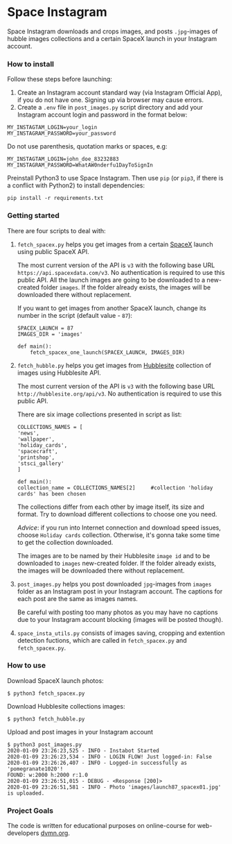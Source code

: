 # Space Instagram

Space Instagram downloads and crops images, and posts `.jpg`-images of hubble images collections and a certain SpaceX launch in your Instagram account.

### How to install
Follow these steps before launching:
1. Create an Instagram account standard way (via Instagram Official App), if you do not have one. Signing up via browser may cause errors.
2. Create a `.env` file in `post_images.py` script directory and add your Instagram account login and password in the format below:
```
MY_INSTAGTAM_LOGIN=your_login
MY_INSTAGRAM_PASSWORD=your_password
```
Do not use parenthesis, quotation marks or spaces, e.g:
```
MY_INSTAGTAM_LOGIN=john_doe_83232883
MY_INSTAGRAM_PASSWORD=WhatAW0nderfu1DayToSignIn
```

Preinstall Python3 to use Space Instagram.
Then use `pip` (or `pip3`, if there is a conflict with Python2) to install dependencies:
```
pip install -r requirements.txt
```

### Getting started
There are four scripts to deal with:
1. `fetch_spacex.py` helps you get images from a certain [SpaceX](https://www.spacex.com/) launch using public SpaceX API. 

    The most current version of the API is `v3` with the following base URL `https://api.spacexdata.com/v3`. No authentication is required to use this public API. All the launch images are going to be downloaded to a new-created folder `images`. If the folder already exists, the images will be downloaded there without replacement.

    If you want to get images from another SpaceX launch, change its number in the script (default value  - `87`):
    ```
    SPACEX_LAUNCH = 87
    IMAGES_DIR = 'images'

    def main():
        fetch_spacex_one_launch(SPACEX_LAUNCH, IMAGES_DIR)
    ```
2. `fetch_hubble.py` helps you get images from [Hubblesite](http://hubblesite.org) collection of images using Hubblesite API. 

    The most current version of the API is `v3` with the following base URL `http://hubblesite.org/api/v3`. No authentication is required to use this public API.

    There are six image collections presented in script as list:

    ```
    COLLECTIONS_NAMES = [
    'news',
    'wallpaper',
    'holiday_cards',
    'spacecraft',
    'printshop',
    'stsci_gallery'
    ]
    
    def main():
    collection_name = COLLECTIONS_NAMES[2]     #collection 'holiday cards' has been chosen
    ```
   The collections differ from each other by image itself, its size and format. Try to download different collections to choose one you need.
   
    _Advice_: if you run into Internet connection and download speed issues, choose `Holiday cards` collection. Otherwise, it's gonna take some time to get the collection downloaded. 
    
    The images are to be named by their Hubblesite `image id` and to be downloaded to `images` new-created folder. If the folder already exists, the images will be downloaded there without replacement.

3. `post_images.py` helps you post downloaded `jpg`-images from `images` folder as an Instagram post in your Instagram account. The captions for each post are the same as images names. 

    Be careful with posting too many photos as you may have no captions due to your Instagram account blocking (images will be posted though).

4. `space_insta_utils.py` consists of images saving, cropping and extention detection fuctions, which are called in `fetch_spacex.py` and `fetch_spacex.py`.

### How to use
Download SpaceX launch photos:
```
$ python3 fetch_spacex.py
```

Download Hubblesite collections images:
```
$ python3 fetch_hubble.py
```
Upload and post images in your Instagram account
```
$ python3 post_images.py
2020-01-09 23:26:23,525 - INFO - Instabot Started
2020-01-09 23:26:23,534 - INFO - LOGIN FLOW! Just logged-in: False
2020-01-09 23:26:26,407 - INFO - Logged-in successfully as 'pomegranate1020'!
FOUND: w:2000 h:2000 r:1.0
2020-01-09 23:26:51,015 - DEBUG - <Response [200]>
2020-01-09 23:26:51,581 - INFO - Photo 'images/launch87_spacex01.jpg' is uploaded.
```
### Project Goals

The code is written for educational purposes on online-course for web-developers [dvmn.org](https://dvmn.org/).
